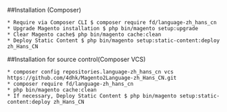 ##Installation (Composer)

    * Require via Composer CLI $ composer require fd/language-zh_hans_cn
    * Upgrade Magento installation $ php bin/magento setup:upgrade
    * Clear Magento cache$ php bin/magento cache:clean
    * Deploy Static Content $ php bin/magento setup:static-content:deploy zh_Hans_CN

##Installation for source control(Composer VCS) 

    * composer config repositories.language-zh_hans_cn vcs https://github.com/4dhk/Magento2Language-zh_Hans_CN.git
    * composer require fd/language-zh_hans_cn
    * php bin/magento cache:clean
    * If necessary, Deploy Static Content $ php bin/magento setup:static-content:deploy zh_Hans_CN 
